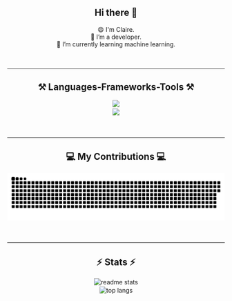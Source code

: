 <div align="center">
    <h2>Hi there 👋</h2>
    😄 I'm Claire.<br>
    🔭 I’m a developer.<br>
    🌱 I’m currently learning machine learning.<br>
</div>
<br><br>

---
<div align="center">
    <h2>⚒️ Languages-Frameworks-Tools ⚒️</h2>
    <img src="https://skillicons.dev/icons?i=c,cs,python,javascript,html,css,sqlite,flask" /><br>
    <img src="https://skillicons.dev/icons?i=vscode,bash,git,github,unity,arduino,godot,bootstrap,notion" /><br>
</div>
<br><br>

---
<div align="center">
    <h2>💻 My Contributions 💻</h2>
    <img alt="snake eating my contributions" src="https://raw.githubusercontent.com/uxdruh/uxdruh/output/github-contribution-grid-snake.svg" />
</div>
<br><br>

---
<div align=center>
    <h2>⚡ Stats ⚡</h2>
    <img width=390 src="https://github-readme-stats-uxdruh.vercel.app/api?username=uxdruh&count_private=true&show_icons=true&theme=react&rank_icon=github&border_radius=10" alt="readme stats" /><br/>
    <img width=325 align="center" src="https://github-readme-stats-uxdruh.vercel.app/api/top-langs/?username=uxdruh&hide=HTML&langs_count=8&layout=compact&theme=react&border_radius=10&size_weight=0.5&count_weight=0.5&exclude_repo=github-readme-stats" alt="top langs" />
</div>
